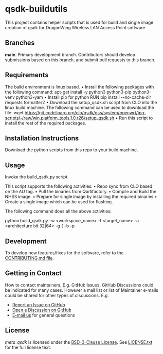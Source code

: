 # qsdk-buildutils

This project contains helper scripts that is used for build and single image creation of qsdk for DragonWing Wireless LAN Access Point software 

## Branches

**main**: Primary development branch. Contributors should develop submissions based on this branch, and submit pull requests to this branch.

## Requirements

The build environment is linux based.
•	Install the following packages with the following command:
    	apt-get install -y python3 python3-pip python3-venv python3-yam
•	Install pip for python
	    RUN pip install --no-cache-dir requests formatter2
•	Download the setup_qsdk.sh script from CLO into the linux build machine. The following command can be used to download the file:
        wget https://git.codelinaro.org/clo/qsdk/oss/system/openwrt/ipq-scripts/-/raw/win.platform_tools.1.0.r26/setup_qsdk.sh
•	Run this script to install the rest of the required packages.


## Installation Instructions

Download the python scripts from this repo to your build machine.

## Usage

Invoke the build_qsdk.py script.

This script supports the following activities:
•	Repo sync from CLO based on the AU tag. 
•	Pull the binaries from Qartifactory.
•	Compile and Build the NHSS image.
•	Prepare for single image by installing the required binaries 
•	Create a single image which can be used for flashing. 

The following command does all the above activities:

python build_qsdk.py -w <workspace_name> -t <target_name> -a <architecture bit 32|64> -g {<AU tag> <Qartificatory version> -b -p


## Development

To develop new features/fixes for the software, refer to the [CONTRIBUTING.md file](CONTRIBUTING.md).

## Getting in Contact

How to contact maintainers. E.g. GitHub Issues, GitHub Discussions could be indicated for many cases. However a mail list or list of Maintainer e-mails could be shared for other types of discussions. E.g.

* [Report an Issue on GitHub](../../issues)
* [Open a Discussion on GitHub](../../discussions)
* [E-mail us](mailto:shivapri@qti.qualcomm.com) for general questions

## License

*meta_qsdk* is licensed under the [BSD-3-Clause License](https://spdx.org/licenses/BSD-3-Clause.html). See [LICENSE.txt](LICENSE.txt) for the full license text.
